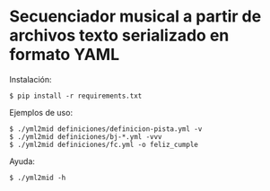 # Secuenciador musical a partir de archivos texto serializado en formato YAML

Instalación:
```
$ pip install -r requirements.txt
```

Ejemplos de uso:

```
$ ./yml2mid definiciones/definicion-pista.yml -v
$ ./yml2mid definiciones/bj-*.yml -vvv
$ ./yml2mid definiciones/fc.yml -o feliz_cumple
```

Ayuda:
```
$ ./yml2mid -h 
```
